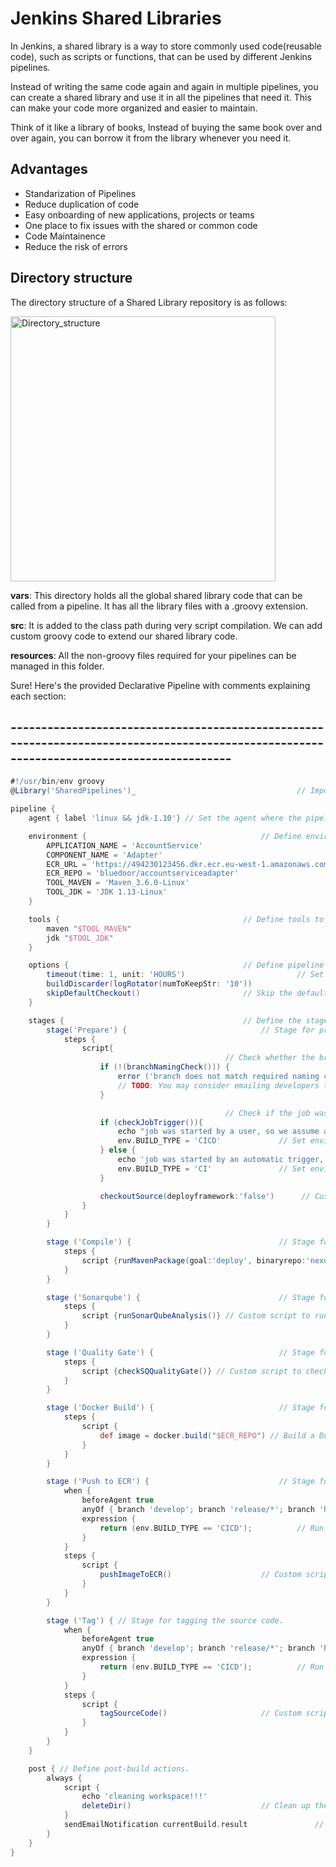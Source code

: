 # Jenkins Shared Libraries

In Jenkins, a shared library is a way to store commonly used code(reusable code), such as scripts or functions, that can be used by different 
Jenkins pipelines. 

Instead of writing the same code again and again in multiple pipelines, you can create a shared library and use it in all the pipelines
that need it. This can make your code more organized and easier to maintain. 

Think of it like a library of books, Instead of buying the same book over and over again, you can borrow it from the library whenever you need it.



## Advantages

- Standarization of Pipelines
- Reduce duplication of code
- Easy onboarding of new applications, projects or teams
- One place to fix issues with the shared or common code
- Code Maintainence 
- Reduce the risk of errors

## Directory structure
The directory structure of a Shared Library repository is as follows:

<img width="424" alt="Directory_structure" src="https://github.com/RavikiranSavai/Jenkins-Shared-Library/assets/76962621/13f3bca6-18ba-43b1-bafe-265f9e6a505d">

**vars**: This directory holds all the global shared library code that can be called from a pipeline.
It has all the library files with a .groovy extension.

**src**: It is added to the class path during very script compilation. We can add custom groovy code to extend our shared library code.

**resources**: All the non-groovy files required for your pipelines can be managed in this folder.

Sure! Here's the provided Declarative Pipeline with comments explaining each section:


## ------------------------------------------------------------------------------------------------------------------------------------------

```groovy
#!/usr/bin/env groovy
@Library('SharedPipelines')_ 									// Import the 'SharedPipelines' shared library.

pipeline {
	agent { label 'linux && jdk-1.10'} // Set the agent where the pipeline will run, in this case, a node with label 'linux && jdk-1.10'

	environment { 										// Define environment variables for use in the pipeline.
		APPLICATION_NAME = 'AccountService'
		COMPONENT_NAME = 'Adapter'
		ECR_URL = 'https://494230123456.dkr.ecr.eu-west-1.amazonaws.com/'
		ECR_REPO = 'bluedoor/accountserviceadapter'
		TOOL_MAVEN = 'Maven_3.6.0-Linux'
		TOOL_JDK = 'JDK 1.13-Linux'
	}

	tools { 										// Define tools to be used in the pipeline.
		maven "$TOOL_MAVEN"
		jdk "$TOOL_JDK"
	}

	options { 										// Define pipeline options.
		timeout(time: 1, unit: 'HOURS') 						// Set a timeout for the entire pipeline to 1 hour.
      	buildDiscarder(logRotator(numToKeepStr: '10')) 						// Configure log rotation to keep the last 10 builds.
		skipDefaultCheckout() 						// Skip the default SCM checkout performed by Jenkins (custom checkout implemented later).
    }

	stages { 										// Define the stages of the pipeline.
		stage('Prepare') { 								// Stage for preparing the pipeline before starting the build.
			steps {
				script{
												// Check whether the branch name is valid.
					if (!(branchNamingCheck())) {
						error ('branch does not match required naming convention')
						// TODO: You may consider emailing developers to instruct them to delete the invalid branch or delete it automatically.
                    }

												// Check if the job was started by a user or automatically triggered.
					if (checkJobTrigger()){
						echo "job was started by a user, so we assume a deployment is required"
						env.BUILD_TYPE = 'CICD' 			// Set environment variable BUILD_TYPE to 'CICD'.
					} else {
						echo 'job was started by an automatic trigger, so we assume deployment is not required'
						env.BUILD_TYPE = 'CI' 				// Set environment variable BUILD_TYPE to 'CI'.
					}

					checkoutSource(deployframework:'false')		 // Custom checkout implementation with deployframework parameter set to 'false'.
				}
			}
        }

		stage ('Compile') { 								// Stage for compiling the project.
			steps {
				script {runMavenPackage(goal:'deploy', binaryrepo:'nexus', releasearea:'s3')} // Custom script to run Maven with specified goals and parameters.
			}
		}

		stage ('Sonarqube') { 								// Stage for running SonarQube analysis.
			steps {
				script {runSonarQubeAnalysis()} // Custom script to run SonarQube analysis.
			}
		}

		stage ('Quality Gate') { 							// Stage for checking the quality gate.
			steps {
				script {checkSQQualityGate()} // Custom script to check the quality gate.
			}
		}

		stage ('Docker Build') { 							// Stage for building Docker image.
			steps {
				script {
					def image = docker.build("$ECR_REPO") // Build a Docker image with the specified ECR repository URL.
				}
			}
		}

		stage ('Push to ECR') { 							// Stage for pushing the Docker image to ECR.
			when {
				beforeAgent true
				anyOf { branch 'develop'; branch 'release/*'; branch 'hotfix/*'} // Run this stage only for specific branches.
				expression {
					return (env.BUILD_TYPE == 'CICD'); 			// Run this stage only if the BUILD_TYPE is 'CICD'.
				}
			}
			steps {
				script {				
					pushImageToECR() 					// Custom script to push the Docker image to ECR.
				}
			}
		}

		stage ('Tag') { // Stage for tagging the source code.
			when {
				beforeAgent true
				anyOf { branch 'develop'; branch 'release/*'; branch 'hotfix/*'} // Run this stage only for specific branches.
				expression {
					return (env.BUILD_TYPE == 'CICD'); 			// Run this stage only if the BUILD_TYPE is 'CICD'.
				}
			}
			steps {
				script {
					tagSourceCode() 					// Custom script to tag the source code.
				}
			}
		}
	}

	post { // Define post-build actions.
		always {
			script {
				echo 'cleaning workspace!!!'
				deleteDir() 							// Clean up the workspace after each run.
			}
			sendEmailNotification currentBuild.result 				// Send an email notification based on the build result.
		}
	}
}
```

